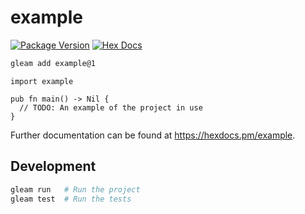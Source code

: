 # example

[![Package Version](https://img.shields.io/hexpm/v/example)](https://hex.pm/packages/example)
[![Hex Docs](https://img.shields.io/badge/hex-docs-ffaff3)](https://hexdocs.pm/example/)

```sh
gleam add example@1
```
```gleam
import example

pub fn main() -> Nil {
  // TODO: An example of the project in use
}
```

Further documentation can be found at <https://hexdocs.pm/example>.

## Development

```sh
gleam run   # Run the project
gleam test  # Run the tests
```
